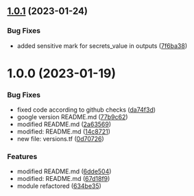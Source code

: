 ## [1.0.1](https://github.com/data-platform-hq/terraform-google-secrets/compare/v1.0.0...v1.0.1) (2023-01-24)


### Bug Fixes

* added sensitive mark for secrets_value in outputs ([7f6ba38](https://github.com/data-platform-hq/terraform-google-secrets/commit/7f6ba38311e7a2a7aaa05749c8d25153aa725b67))

# 1.0.0 (2023-01-19)


### Bug Fixes

* fixed code according to github checks ([da74f3d](https://github.com/data-platform-hq/terraform-google-secrets/commit/da74f3d2094124f4de7d6b9d6d33a6af0b64f4f1))
* google version README.md ([77b9c62](https://github.com/data-platform-hq/terraform-google-secrets/commit/77b9c6242ebd0d8d44d38dd257712f299295f33b))
* modified README.md ([2a63569](https://github.com/data-platform-hq/terraform-google-secrets/commit/2a63569c7d435a48af700708b73f493266c83bbe))
* modified:   README.md ([14c8721](https://github.com/data-platform-hq/terraform-google-secrets/commit/14c8721803e6155778e6141bb89874361cbf21d4))
* new file:   versions.tf ([0d70726](https://github.com/data-platform-hq/terraform-google-secrets/commit/0d707263ad5fe009c66787740ff8ec6e231419c2))


### Features

* modified README.md ([6dde504](https://github.com/data-platform-hq/terraform-google-secrets/commit/6dde504f0a891be6ea87643b7db81505125f777f))
* modified:   README.md ([67d18f9](https://github.com/data-platform-hq/terraform-google-secrets/commit/67d18f98873d4b591e18821e224b3c3a5453224f))
* module refactored ([634be35](https://github.com/data-platform-hq/terraform-google-secrets/commit/634be35ab0d43bc7e67f566cdc791bc3a9c2b6e5))
